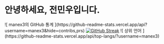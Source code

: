 # 안녕하세요, 전민우입니다.

<tr>
![ manex3의 GitHub 통계 ](https://github-readme-stats.vercel.app/api?username=manex3&hide=contribs,prs)
<a href="https://git.io/streak-stats"><img src="https://github-readme-streak-stats.herokuapp.com?user=manex3" alt="GitHub Streak" /></a>      
![ 상위 언어 ](https://github-readme-stats.vercel.app/api/top-langs/?username=manex3)
</tr>
